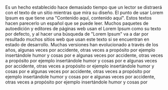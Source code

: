 Es un hecho establecido hace demasiado tiempo que un lector se distraerá con el 
 texto de un sitio mientras que mira su diseño. El punto de usar Lorem Ipsum es que tiene una 
 "Contenido aquí, contenido aquí". Estos textos hacen parecerlo un español que se puede leer. Muchos 
 paquetes de autoedición y editores de páginas web usan el Lorem Ipsum como su texto por defecto, y 
 al hacer una búsqueda de "Lorem Ipsum" va a dar por resultado muchos sitios web que usan este texto 
 si se encuentran en estado de desarrollo. Muchas versiones han evolucionado a través de los años, 
 algunas veces por accidente, otras veces a propósito por ejemplo insertándole humor y cosas por e
 algunas veces por accidente, otras veces a propósito por ejemplo insertándole humor y cosas por e
 algunas veces por accidente, otras veces a propósito or ejemplo insertándole humor y cosas por e
 algunas veces por accidente, otras veces a propósito por ejemplo insertándole humor y cosas por e
 algunas veces por accidente, otras veces a propósito por ejemplo insertándole humor y cosas por 